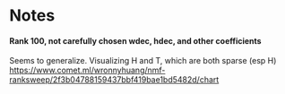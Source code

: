 # Notes

#### Rank 100, not carefully chosen wdec, hdec, and other coefficients
Seems to generalize. Visualizing H and T, which are both sparse (esp H)
https://www.comet.ml/wronnyhuang/nmf-ranksweep/2f3b04788159437bbf419bae1bd5482d/chart



